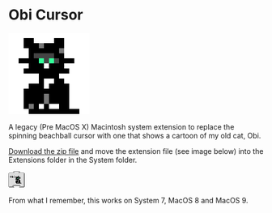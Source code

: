 # Obi Cursor

![Obi Cursor](https://github.com/johnstack/obi_cursor/blob/master/cursoranim.gif)

A legacy (Pre MacOS X) Macintosh system extension to replace the spinning beachball cursor with one that shows a cartoon of my old cat, Obi. 

[Download the zip file](https://github.com/johnstack/obi_cursor/blob/master/ObiCursor.zip) and move the extension file (see image below) into the Extensions folder in the System folder.

![Obi Cursor](https://github.com/johnstack/obi_cursor/blob/master/obicursor.gif)

From what I remember, this works on System 7, MacOS 8 and MacOS 9.



